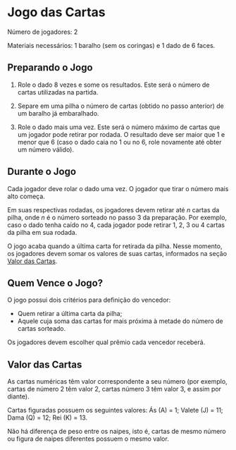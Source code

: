# Jogo das Cartas

Número de jogadores: 2

Materiais necessários: 1 baralho (sem os coringas) e 1 dado de 6 faces.

## Preparando o Jogo

1. Role o dado 8 vezes e some os resultados. Este será o número de cartas utilizadas na partida.

1. Separe em uma pilha o número de cartas (obtido no passo anterior) de um baralho já embaralhado.

1. Role o dado mais uma vez. Este será o número máximo de cartas que um jogador pode retirar por rodada. O resultado deve ser maior que 1 e menor que 6 (caso o dado caia no 1 ou no 6, role novamente até obter um número válido).

## Durante o Jogo

Cada jogador deve rolar o dado uma vez. O jogador que tirar o número mais alto começa.

Em suas respectivas rodadas, os jogadores devem retirar até $n$ cartas da pilha, onde $n$ é o número sorteado no passo 3 da preparação. Por exemplo, caso o dado tenha caído no 4, cada jogador pode retirar 1, 2, 3 ou 4 cartas da pilha em sua rodada.

O jogo acaba quando a última carta for retirada da pilha. Nesse momento, os jogadores devem somar os valores de suas cartas, informados na seção [Valor das Cartas](#valor-das-cartas).

## Quem Vence o Jogo?

O jogo possui dois critérios para definição do vencedor:

- Quem retirar a última carta da pilha;
- Aquele cuja soma das cartas for mais próxima à metade do número de cartas sorteado.

Os jogadores devem escolher qual prêmio cada vencedor receberá.

## Valor das Cartas

As cartas numéricas têm valor correspondente a seu número (por exemplo, cartas de número 2 têm valor 2, cartas número 3 têm valor 3, e assim por diante).

Cartas figuradas possuem os seguintes valores: Ás (A) = 1; Valete (J) = 11; Dama (Q) = 12; Rei (K) = 13.

Não há diferença de peso entre os naipes, isto é, cartas de mesmo número ou figura de naipes diferentes possuem o mesmo valor.
